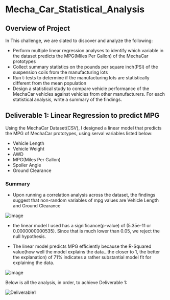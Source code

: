 # Mecha_Car_Statistical_Analysis

## Overview of Project

In This challenge, we are slated to discover and analyze the following:

  - Perform multiple linear regression analyses to identify which variable in the dataset predicts the MPG(Miles Per Gallon) of the MechaCar prototypes
  - Collect summary statistics on the pounds per square inch(PSI) of the suspension coils from the manufacturing lots
  - Run t-tests to determine if the manufacturing lots are statistically different from the mean population
  - Design a statistical study to compare vehicle performance of the MechaCar vehicles against vehicles from other manufacturers.  For each statistical analysis, write a summary of the findings.


## Deliverable 1:  Linear Regression to predict MPG

Using the MechaCar Dataset(CSV), I designed a linear model that predicts the MPG of MechaCar prototypes, using serval variables listed below:

  - Vehicle Length
  - Vehicle Weight
  - AWD
  - MPG(Miles Per Gallon)
  - Spoiler Angle
  - Ground Clearance
  
### Summary

  - Upon running a correlation analysis across the dataset, the findings suggest that non-random variables of mpg values are Vehicle Length and Ground Clearance
 
![image](https://user-images.githubusercontent.com/8845050/180059965-9a140e71-153a-4015-b3c2-02b102fcbdcf.png)

  - the linear model I used has a significance(p-value) of (5.35e-11 or 0.0000000000535).  Since that is much lower than 0.05, we reject the null hypothesis.

  - The linear model predicts MPG efficiently because the R-Squared value(how well the model explains the data...the closer to 1, the better the explanation) of 71% indicates a rather substantial model fit for explaining the data. 

![image](https://user-images.githubusercontent.com/8845050/180063170-e6886f12-f9df-4f7c-9cb4-4311acdc5e19.png)

Below is all the analysis, in order, to achieve Deliverable 1:

![Deliverable1](https://user-images.githubusercontent.com/8845050/180066173-7915dca7-53f6-4971-8367-1a85eac1eed6.PNG)

